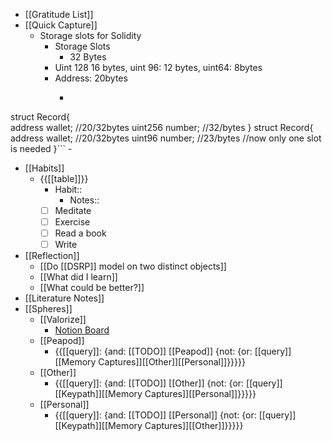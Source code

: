 - [[Gratitude List]]
- [[Quick Capture]]
    - Storage slots for Solidity
        - Storage Slots
            - 32 Bytes
        - Uint 128 16 bytes, uint 96: 12 bytes, uint64: 8bytes
        - Address: 20bytes
            - ```javascript
struct Record{	
    address wallet; //20/32bytes
    uint256 number; //32/bytes
}
struct Record{
    address wallet; //20/32bytes
    uint96 number; //23/bytes
  	//now only one slot is needed
}```
        - 
- [[Habits]]
    - {{[[table]]}}
        - Habit::
            - Notes::
        - [ ] Meditate
        - [ ] Exercise
        - [ ] Read a book
        - [ ] Write
- [[Reflection]]
    - [[Do [[DSRP]] model on two distinct objects]]
    - [[What did I learn]]
    - [[What could be better?]]
- [[Literature Notes]]
- [[Spheres]] 
    - [[Valorize]]
        - [Notion Board](https://www.notion.so/59b8a1e9f91846d0ab94ae99b008a999?v=cfc35d56c3b8498783dea4d92146aa7d)
    - [[Peapod]]
        - {{[[query]]: {and: [[TODO]] [[Peapod]] {not: {or: [[query]][[Memory Captures]][[Other]][[Personal]]}}}}}
    - [[Other]]
        - {{[[query]]: {and: [[TODO]] [[Other]] {not: {or: [[query]][[Keypath]][[Memory Captures]][[Personal]]}}}}}
    - [[Personal]]
        - {{[[query]]: {and: [[TODO]] [[Personal]] {not: {or: [[query]][[Keypath]][[Memory Captures]][[Other]]}}}}}
